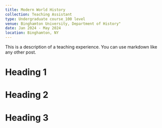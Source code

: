 ```yaml
---
title: Modern World History
collection: Teaching Assistant
type: Undergraduate course_100 level
venue: Binghamton University, Department of History"
date: Jan 2024 - May 2024
location: Binghamton, NY
---
```


This is a description of a teaching experience. You can use markdown like any other post.

Heading 1
======

Heading 2
======

Heading 3
======
